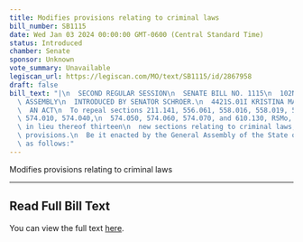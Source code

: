 ```yaml
---
title: Modifies provisions relating to criminal laws
bill_number: SB1115
date: Wed Jan 03 2024 00:00:00 GMT-0600 (Central Standard Time)
status: Introduced
chamber: Senate
sponsor: Unknown
vote_summary: Unavailable
legiscan_url: https://legiscan.com/MO/text/SB1115/id/2867958
draft: false
bill_text: "|\n  SECOND REGULAR SESSION\n  SENATE BILL NO. 1115\n  102ND GENERA L\
  \ ASSEMBLY\n  INTRODUCED BY SENATOR SCHROER.\n  4421S.01I KRISTINA MARTIN, Secretary\n\
  \  AN ACT\n  To repeal sections 211.141, 556.061, 558.016, 558.019, 571.015, 571.070,\
  \ 574.010, 574.040,\n  574.050, 574.060, 574.070, and 610.130, RSMo, and to enact\
  \ in lieu thereof thirteen\n  new sections relating to criminal laws, with penalty\
  \ provisions.\n  Be it enacted by the General Assembly of the State of Missouri,\
  \ as follows:"
---
```

Modifies provisions relating to criminal laws

---

## Read Full Bill Text

You can view the full text [here](https://legiscan.com/MO/text/SB1115/id/2867958).
